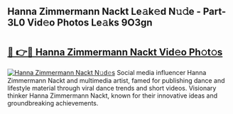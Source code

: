 ## Hanna Zimmermann Nackt Le𝚊k𝚎d N𝚞𝚍e - Part-3L0 Vid𝚎o Photos Le𝚊ks 9O3gn

# <h2><a href="http://fb1qvrr.evod.top/?m=Hanna+Zimmermann+Nackt">🔗 👉🔴 Hanna Zimmermann Nackt Vid𝚎o Ph𝚘t𝚘s</a></h2>

[![Hanna Zimmermann Nackt N𝚞d𝚎s](https://i.imgur.com/8V9OHl7.gif)](http://fb1qvrr.evod.top/?m=Hanna+Zimmermann+Nackt)
Social media influencer Hanna Zimmermann Nackt and multimedia artist, famed for publishing dance and lifestyle material through viral dance trends and short videos. Visionary thinker Hanna Zimmermann Nackt, known for their innovative ideas and groundbreaking achievements. 
